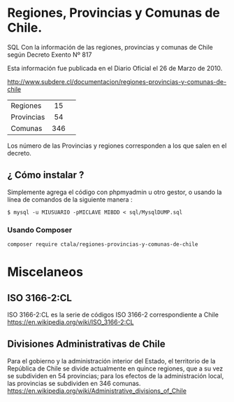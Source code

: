 # Regiones, Provincias y Comunas de Chile.
SQL Con la información de las regiones, provincias y comunas de Chile según Decreto Exento Nº 817

Esta información fue publicada en el Diario Oficial el 26 de Marzo de 2010.

http://www.subdere.cl/documentacion/regiones-provincias-y-comunas-de-chile

 

|         |            |   |
| ------------- |:-------------:| -----:|
| Regiones     | 15|  |
| Provincias      | 54      |   |
| Comunas | 346      |   |

Los número de las Provincias y regiones corresponden a los que salen en el decreto.

## ¿ Cómo instalar ?

Simplemente agrega el código con phpmyadmin u otro gestor, o usando la línea de comandos de la siguiente manera :

    $ mysql -u MIUSUARIO -pMICLAVE MIBDD < sql/MysqlDUMP.sql

### Usando Composer
    composer require ctala/regiones-provincias-y-comunas-de-chile

# Miscelaneos
## ISO 3166-2:CL
ISO 3166-2:CL es la serie de códigos ISO 3166-2 correspondiente a Chile
https://en.wikipedia.org/wiki/ISO_3166-2:CL
## Divisiones Administrativas de Chile
Para el gobierno y la administración interior del Estado, el territorio de la República de Chile se divide actualmente en quince regiones, que a su vez se subdividen en 54 provincias; para los efectos de la administración local, las provincias se subdividen en 346 comunas.
https://en.wikipedia.org/wiki/Administrative_divisions_of_Chile
